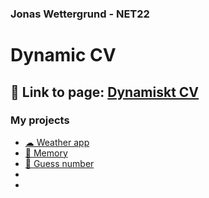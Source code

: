 ### Jonas Wettergrund - NET22

# Dynamic CV

## 🔗 Link to page: [Dynamiskt CV](https://wettergrund.github.io/dynamic-resume/)

### My projects
-  [☁ Weather app]()
-  [🎲 Memory]()
-  [🔢 Guess number]()
-  []()
-  []()


